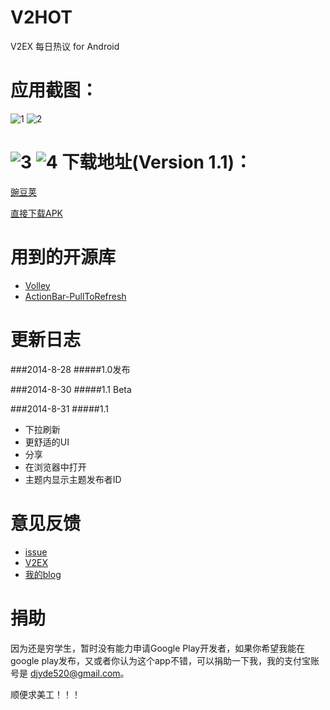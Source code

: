 V2HOT
===
V2EX 每日热议 for Android

应用截图：
===
![1](http://img.wdjimg.com/mms/screenshot/4/68/14b9d5c87946cfe011ae40a6fa9c7684.jpeg)
![2](http://img.wdjimg.com/mms/screenshot/d/ea/cb1c0ddd4eec2349b0fbeb08d13b3ead.jpeg)

![3](http://img.wdjimg.com/mms/screenshot/d/11/18e224d282a7034bf380f121bf48c11d.jpeg)
![4](http://img.wdjimg.com/mms/screenshot/d/4e/93c85d96cefd4782cb1326dca3cf04ed.jpeg)
下载地址(Version 1.1)：
===
[豌豆荚](http://www.wandoujia.com/apps/com.randy.client.v2hot)

[直接下载APK](http://apkcdn.qiniudn.com/v2hot-1-1.apk)

用到的开源库
===
* [Volley](https://github.com/mcxiaoke/android-volley)
* [ActionBar-PullToRefresh](http://github.com/chrisbanes/ActionBar-PullToRefresh)

更新日志
===
###2014-8-28
#####1.0发布

###2014-8-30
#####1.1 Beta

###2014-8-31
#####1.1

* 下拉刷新
* 更舒适的UI
* 分享
* 在浏览器中打开
* 主题内显示主题发布者ID 


意见反馈
===
* [issue](https://github.com/djyde/V2HOT/issues)
* [V2EX](http://v2ex.com/t/130456)
* [我的blog](http://djyde.github.io/2014/08/28/v2hot-release.html)

捐助
===
因为还是穷学生，暂时没有能力申请Google Play开发者，如果你希望我能在google play发布，又或者你认为这个app不错，可以捐助一下我，我的支付宝账号是 djyde520@gmail.com。

顺便求美工！！！
